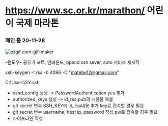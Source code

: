 # https://www.sc.or.kr/marathon/  어린이 국제 마라톤


### 메인 홈 20-11-28
![ezgif com-gif-maker](https://user-images.githubusercontent.com/42566975/100471968-b0356000-311e-11eb-9cb0-3d4ea6523156.gif)


-윈도우-
공유기 포트, 인바운드, opend ssh sever, auto 서비스 재시작

ssh-keygen -t rsa -b 4096 -C "matebe12@gmail.com"

C:\Users\SY\.ssh
 - sshd_config 생성 -> PasswordAuthentication yes 추가
 - authorized_keys 생성 -> id_rsa.pub의 내용물 복붙
 - git secret 변수 SSH_KEY에 id_rsa내용 추가 key로 접속할 경우 필요
 - git secret 변수 username, host ip, password 작성 pw로 접속할 경우 필요
 - 파이프라인 작성

